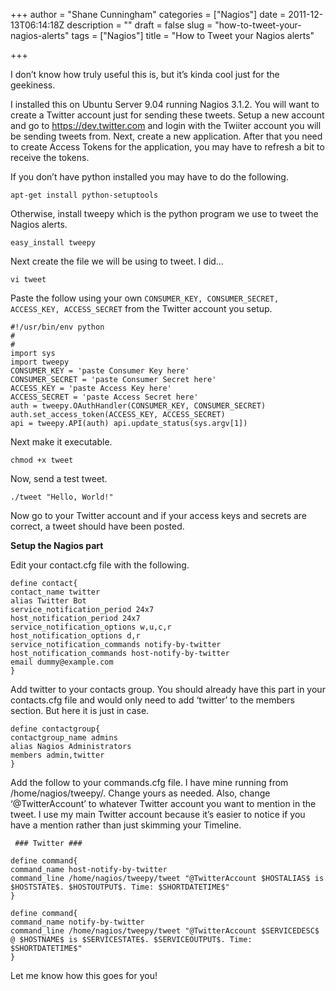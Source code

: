 +++
author = "Shane Cunningham"
categories = ["Nagios"]
date = 2011-12-13T06:14:18Z
description = ""
draft = false
slug = "how-to-tweet-your-nagios-alerts"
tags = ["Nagios"]
title = "How to Tweet your Nagios alerts"

+++


I don’t know how truly useful this is, but it’s kinda cool just for the geekiness.

I installed this on Ubuntu Server 9.04 running Nagios 3.1.2. You will want to create a Twitter account just for sending these tweets. Setup a new account and go to https://dev.twitter.com and login with the Twiiter account you will be sending tweets from. Next, create a new application. After that you need to create Access Tokens for the application, you may have to refresh a bit to receive the tokens.

If you don’t have python installed you may have to do the following.
<pre><code>apt-get install python-setuptools</code></pre>
Otherwise, install tweepy which is the python program we use to tweet the Nagios alerts.
<pre><code>easy_install tweepy</code></pre>
Next create the file we will be using to tweet. I did…
<pre><code>vi tweet</code></pre>
Paste the follow using your own `CONSUMER_KEY, CONSUMER_SECRET, ACCESS_KEY, ACCESS_SECRET` from the Twitter account you setup.
<pre><code>#!/usr/bin/env python
#
#
import sys
import tweepy
CONSUMER_KEY = 'paste Consumer Key here'
CONSUMER_SECRET = 'paste Consumer Secret here'
ACCESS_KEY = 'paste Access Key here'
ACCESS_SECRET = 'paste Access Secret here'
auth = tweepy.OAuthHandler(CONSUMER_KEY, CONSUMER_SECRET)
auth.set_access_token(ACCESS_KEY, ACCESS_SECRET)
api = tweepy.API(auth) api.update_status(sys.argv[1])</code></pre>
Next make it executable.
<pre><code>chmod +x tweet</code></pre>
Now, send a test tweet.
<pre><code>./tweet "Hello, World!"</code></pre>
Now go to your Twitter account and if your access keys and secrets are correct, a tweet should have been posted.

<strong>Setup the Nagios part </strong>

Edit your contact.cfg file with the following.

<pre><code>define contact{
contact_name twitter
alias Twitter Bot
service_notification_period 24x7
host_notification_period 24x7
service_notification_options w,u,c,r
host_notification_options d,r
service_notification_commands notify-by-twitter
host_notification_commands host-notify-by-twitter
email dummy@example.com
}</code></pre>

Add twitter to your contacts group. You should already have this part in your contacts.cfg file and would only need to add ‘twitter’ to the members section. But here it is just in case.

<pre><code>define contactgroup{
contactgroup_name admins
alias Nagios Administrators
members admin,twitter
}</code></pre>

Add the follow to your commands.cfg file. I have mine running from /home/nagios/tweepy/. Change yours as needed. Also, change ‘@TwitterAccount’ to whatever Twitter account you want to mention in the tweet. I use my main Twitter account because it’s easier to notice if you have a mention rather than just skimming your Timeline.

<pre><code> ### Twitter ###

define command{
command_name host-notify-by-twitter
command_line /home/nagios/tweepy/tweet "@TwitterAccount $HOSTALIAS$ is $HOSTSTATE$. $HOSTOUTPUT$. Time: $SHORTDATETIME$"
}

define command{
command_name notify-by-twitter
command_line <span>/home/nagios/tweepy/tweet</span><span> "@TwitterAccount $SERVICEDESC$ @ $HOSTNAME$ is $SERVICESTATE$. $SERVICEOUTPUT$. Time: $SHORTDATETIME$"
}</code></pre></span>

Let me know how this goes for you!